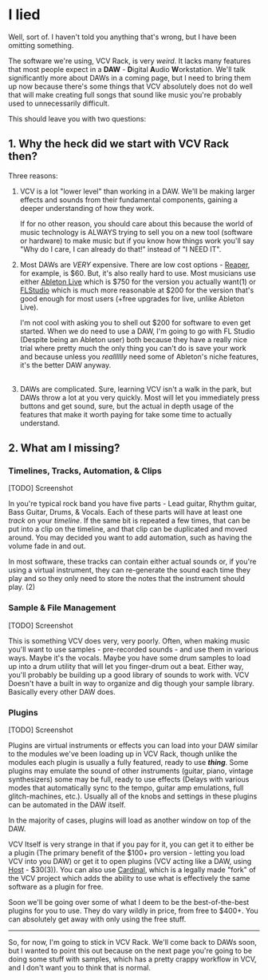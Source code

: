# I lied

Well, sort of. I haven't told you anything that's wrong, but I have been omitting something.

The software we're using, VCV Rack, is very *weird*. It lacks many features that most people expect in a **DAW** - **D**igital **A**udio **W**orkstation. We'll talk significantly more about DAWs in a coming page, but I need to bring them up now because there's some things that VCV absolutely does not do well that will make creating full songs that sound like music you're probably used to unnecessarily difficult.

This should leave you with two questions:

## 1. Why the heck did we start with VCV Rack then?

Three reasons:

1. VCV is a lot "lower level" than working in a DAW. We'll be making larger effects and sounds from their fundamental components, gaining a deeper understanding of how they work.

   If for no other reason, you should care about this because the world of music technology is ALWAYS trying to sell you on a new tool (software or hardware) to make music but if you know how things work you'll say "Why do I care, I can already do that!" instead of "I NEED IT".

2. Most DAWs are *VERY* expensive. There are low cost options - [Reaper](https://www.reaper.fm/purchase.php), for example, is $60. But, it's also really hard to use. Most musicians use either [Ableton Live](https://www.ableton.com/en/shop/live/) which is \$750 for the version you actually want<a class="ptr">(1)</a> or [FLStudio](https://support.image-line.com/jshop/shop.php) which is much more reasonable at \$200 for the version that's good enough for most users (+free upgrades for live, unlike Ableton Live).

    I'm not cool with asking you to shell out \$200 for software to even get started. When we do need to use a DAW, I'm going to go with FL Studio (Despite being an Ableton user) both because they have a really nice trial where pretty much the only thing you can't do is save your work and because unless you *realllllly* need some of Ableton's niche features, it's the better DAW anyway. <span style="color:#fff1">mostly because the Ableton piano roll sucks.<span> 

3. DAWs are complicated. Sure, learning VCV isn't a walk in the park, but DAWs throw a lot at you very quickly. Most will let you immediately press buttons and get sound, sure, but the actual in depth usage of the features that make it worth paying for take some time to actually understand.

## 2. What am I missing?

### Timelines, Tracks, Automation, & Clips 

[TODO] Screenshot

In you're typical rock band you have five parts - Lead guitar, Rhythm guitar, Bass Guitar, Drums, & Vocals. Each of these parts will have at least one *track* on your *timeline*. If the same bit is repeated a few times, that can be put into a clip on the timeline, and that clip can be duplicated and moved around. You may decided you want to add automation, such as having the volume fade in and out.

In most software, these tracks can contain either actual sounds or, if you're using a virtual instrument, they can re-generate the sound each time they play and so they only need to store the notes that the instrument should play. <a class="ptr">(2)</a>

### Sample & File Management

[TODO] Screenshot

This is something VCV does very, very poorly. Often, when making music you'll want to use samples - pre-recorded sounds - and use them in various ways. Maybe it's the vocals. Maybe you have some drum samples to load up into a drum utility that will let you finger-drum out a beat. Either way, you'll probably be building up a good library of sounds to work with. VCV Doesn't have a built in way to organize and dig though your sample library. Basically every other DAW does.

### Plugins

[TODO] Screenshot

Plugins are virtual instruments or effects you can load into your DAW similar to the modules we've been loading up in VCV Rack, though unlike the modules each plugin is usually a fully featured, ready to use ***thing***. Some plugins may emulate the sound of other instruments (guitar, piano, vintage synthesizers) some may be full, ready to use effects (Delays with various modes that automatically sync to the tempo, guitar amp emulations, full glitch-machines, etc.). Usually all of the knobs and settings in these plugins can be automated in the DAW itself.

In the majority of cases, plugins will load as another window on top of the DAW.

VCV Itself is very strange in that if you pay for it, you can get it to either be a plugin (The primary benefit of the $100+ pro version - letting you load VCV into you DAW) or get it to open plugins (VCV acting like a DAW, using [Host](https://vcvrack.com/Host) - \$30<a class="ptr">(3)</a>).  You can also use [Cardinal](https://github.com/DISTRHO/Cardinal/releases/tag/22.12), which is a legally made "fork" of the VCV project which adds the ability to use what is effectively the same software as a plugin for free.

Soon we'll be going over some of what I deem to be the best-of-the-best plugins for you to use. They do vary wildly in price, from free to $400+. You can absolutely get away with only using the free stuff.

---

So, for now, I'm going to stick in VCV Rack. We'll come back to DAWs soon, but I wanted to point this out because on the next page you're going to be doing some stuff with samples, which has a pretty crappy workflow in VCV, and I don't want you to think that is normal.

<ol hidden id="footnotes">
    <li>Ableton Live has Into, Standard, and Suite versions. Intro has some weird limitations, and Standard still lacks "Max4Live" a tool you'll almost certainly want for doing many basic things in Ableton. Plus, Ableton will make you pay <b>AGAIN</b> for major version updates. </li>
    <li>In the case of drums being played back this way, usually each drum sound is associated to a note. It's a bit hacky, but makes sense in practice</li>
    <li>If you're thinking of buying Host, there's a downside you need to be aware of with hosting plugins in VCV. Due to the underlying structure of how VCV works, plugins loaded in VCV will incur some extra delay getting sound in and out of them. It's not enough that you're likely to hear it cause things to go out of sync, but it is enough to cause the phase of your waveforms to shift. </br></br>This becomes a problem when you do somethig like split a signal so that it goes though a plugin loaded in Host and through a module in VCV then mix them back together. The resulting waves will have enough phase differences that they'll cancel out and generally just not sound like you want them to.</li>
</ol>

